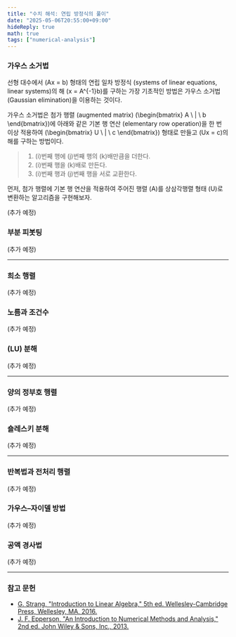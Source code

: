 ```yaml
---
title: "수치 해석: 연립 방정식의 풀이"
date: "2025-05-06T20:55:00+09:00"
hideReply: true
math: true
tags: ["numerical-analysis"]
---
```


### 가우스 소거법

선형 대수에서 \(Ax = b\) 형태의 연립 일차 방정식 (systems of linear equations, linear systems)의 해 \(x = A^{-1}b\)를 구하는 가장 기초적인 방법은 가우스 소거법 (Gaussian elimination)을 이용하는 것이다.

가우스 소거법은 첨가 행렬 (augmented matrix) \(\begin{bmatrix} A \ | \ b \end{bmatrix}\)에 아래와 같은 기본 행 연산 (elementary row operation)을 한 번 이상 적용하여 \(\begin{bmatrix} U \ | \ c \end{bmatrix}\) 형태로 만들고 \(Ux = c\)의 해를 구하는 방법이다.

> 1. \(i\)번째 행에 \(j\)번째 행의 \(k\)배만큼을 더한다.
> 2. \(i\)번째 행을 \(k\)배로 만든다.
> 3. \(i\)번째 행과 \(j\)번째 행을 서로 교환한다.

먼저, 첨가 행렬에 기본 행 연산을 적용하여 주어진 행렬 \(A\)를 상삼각행렬 형태 \(U\)로 변환하는 알고리즘을 구현해보자.

(추가 예정)

### 부분 피봇팅

(추가 예정)

---

### 희소 행렬

(추가 예정)

### 노름과 조건수

(추가 예정)

### \(LU\) 분해

(추가 예정)

---

### 양의 정부호 행렬

(추가 예정)

### 숄레스키 분해

(추가 예정)

---

### 반복법과 전처리 행렬

(추가 예정)

### 가우스–자이델 방법

(추가 예정)

### 공액 경사법

(추가 예정)

---

### 참고 문헌

- [G. Strang, "Introduction to Linear Algebra," 5th ed. Wellesley-Cambridge Press, Wellesley, MA, 2016.](https://math.mit.edu/~gs/linearalgebra/ila5/indexila5.html)
- [J. F. Epperson, "An Introduction to Numerical Methods and Analysis," 2nd ed. John Wiley & Sons, Inc., 2013.](https://www.jfepperson.org/2edition-web/)